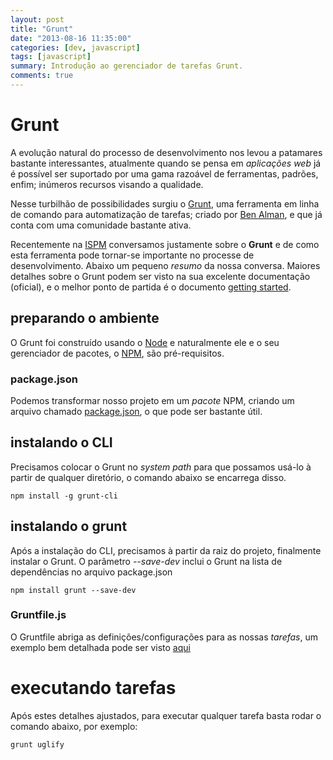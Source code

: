 ```yaml
---
layout: post 
title: "Grunt"
date: "2013-08-16 11:35:00"
categories: [dev, javascript]
tags: [javascript]
summary: Introdução ao gerenciador de tarefas Grunt.
comments: true
---
```


# Grunt

A evolução natural do processo de desenvolvimento nos levou a patamares bastante interessantes, atualmente quando se pensa em _aplicações web_ já é possível ser suportado por uma gama razoável de ferramentas, padrões, enfim; inúmeros recursos visando a qualidade.

Nesse turbilhão de possibilidades surgiu o [Grunt](http://gruntjs.com), uma ferramenta em linha de comando para automatização de tarefas; criado por [Ben Alman](https://github.com/cowboy), e que já conta com uma comunidade bastante ativa.

<script async class="speakerdeck-embed" data-id="da3b8e40e9810130eea6721d7fbcef71" data-ratio="1.33333333333333" src="//speakerdeck.com/assets/embed.js"></script>

Recentemente na [ISPM](http://www.ispm.com.br) conversamos justamente sobre o __Grunt__ e de como esta ferramenta pode tornar-se importante no processe de desenvolvimento. Abaixo um pequeno _resumo_ da nossa conversa. Maiores detalhes sobre o Grunt podem ser visto na sua excelente documentação (oficial), e o melhor ponto de partida é o documento [getting started](http://gruntjs.com/getting-started).

## preparando o ambiente

O Grunt foi construído usando o [Node](http://nodejs.org/) e naturalmente ele e o seu gerenciador de pacotes, o [NPM](https://npmjs.org/), são pré-requisitos.

### package.json

Podemos transformar nosso projeto em um _pacote_ NPM, criando um arquivo chamado  [package.json](https://npmjs.org/doc/files/package.json.html), o que pode ser bastante útil.

## instalando o CLI

Precisamos colocar o Grunt no _system path_ para que possamos usá-lo à partir de qualquer diretório, o comando abaixo se encarrega disso.

```npm install -g grunt-cli```

## instalando o grunt

Após a instalação do CLI, precisamos à partir da raiz do projeto, finalmente instalar o Grunt. O parâmetro _--save-dev_ inclui o Grunt na lista de dependências no arquivo package.json

```npm install grunt --save-dev```

### Gruntfile.js

O Gruntfile abriga as definições/configurações para as nossas _tarefas_, um exemplo bem detalhada pode ser visto [aqui](https://github.com/gruntjs/gruntjs.com/blob/master/Gruntfile.js)

# executando tarefas

Após estes detalhes ajustados, para executar qualquer tarefa basta rodar o comando abaixo, por exemplo:

```grunt uglify```